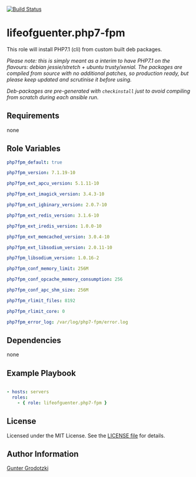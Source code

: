[![Build Status](https://travis-ci.org/lifeofguenter/ansible-role-php7-fpm.svg?branch=master)](https://travis-ci.org/lifeofguenter/ansible-role-php7-fpm)

# lifeofguenter.php7-fpm

This role will install PHP7.1 (cli) from custom built deb packages.

_Please note: this is simply meant as a interim to have PHP7.1 on the flavours:
debian jessie/stretch + ubuntu trusty/xenial. The packages are compiled from
source with no additional patches, so production ready, but please keep updated
and scrutinise it before using._

_Deb-packages are pre-generated with `checkinstall` just to avoid compiling from
scratch during each ansible run._

## Requirements

none

## Role Variables

```yaml
php7fpm_default: true

php7fpm_version: 7.1.19-10

php7fpm_ext_apcu_version: 5.1.11-10

php7fpm_ext_imagick_version: 3.4.3-10

php7fpm_ext_igbinary_version: 2.0.7-10

php7fpm_ext_redis_version: 3.1.6-10

php7fpm_ext_iredis_version: 1.0.0-10

php7fpm_ext_memcached_version: 3.0.4-10

php7fpm_ext_libsodium_version: 2.0.11-10

php7fpm_libsodium_version: 1.0.16-2

php7fpm_conf_memory_limit: 256M

php7fpm_conf_opcache_memory_consumption: 256

php7fpm_conf_apc_shm_size: 256M

php7fpm_rlimit_files: 8192

php7fpm_rlimit_core: 0

php7fpm_error_log: /var/log/php7-fpm/error.log
```

## Dependencies

none

## Example Playbook

```yaml

- hosts: servers
  roles:
    - { role: lifeofguenter.php7-fpm }
```

## License

Licensed under the MIT License. See the [LICENSE file](LICENSE) for details.

## Author Information

[Gunter Grodotzki](https://lifeofguenter.de)
